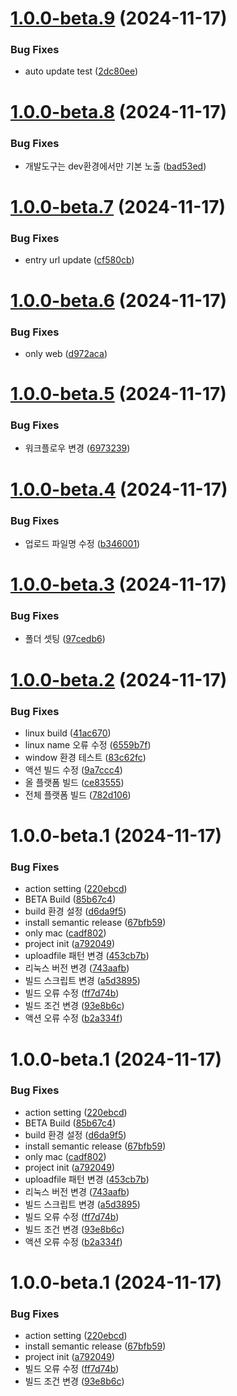 # [1.0.0-beta.9](https://github.com/jl917/eApp/compare/v1.0.0-beta.8...v1.0.0-beta.9) (2024-11-17)


### Bug Fixes

* auto update test ([2dc80ee](https://github.com/jl917/eApp/commit/2dc80ee6ccca1374a3c098c37310a8b89f249b5c))

# [1.0.0-beta.8](https://github.com/jl917/eApp/compare/v1.0.0-beta.7...v1.0.0-beta.8) (2024-11-17)


### Bug Fixes

* 개발도구는 dev환경에서만 기본 노출 ([bad53ed](https://github.com/jl917/eApp/commit/bad53ed4c075d7327e6068c19111ad7bf4f5741a))

# [1.0.0-beta.7](https://github.com/jl917/eApp/compare/v1.0.0-beta.6...v1.0.0-beta.7) (2024-11-17)


### Bug Fixes

* entry url update ([cf580cb](https://github.com/jl917/eApp/commit/cf580cbd9107d4b75997adf41196fcdde2afbc6d))

# [1.0.0-beta.6](https://github.com/jl917/eApp/compare/v1.0.0-beta.5...v1.0.0-beta.6) (2024-11-17)


### Bug Fixes

* only web ([d972aca](https://github.com/jl917/eApp/commit/d972aca273be90923675e3365ad1ab70f94fa734))

# [1.0.0-beta.5](https://github.com/jl917/eApp/compare/v1.0.0-beta.4...v1.0.0-beta.5) (2024-11-17)


### Bug Fixes

* 워크플로우 변경 ([6973239](https://github.com/jl917/eApp/commit/6973239d58d99e73f49069369061cb2dc9685ec8))

# [1.0.0-beta.4](https://github.com/jl917/eApp/compare/v1.0.0-beta.3...v1.0.0-beta.4) (2024-11-17)


### Bug Fixes

* 업로드 파일명 수정 ([b346001](https://github.com/jl917/eApp/commit/b34600159350ad48bdecb4cd3d3b0e1166b2b0ad))

# [1.0.0-beta.3](https://github.com/jl917/eApp/compare/v1.0.0-beta.2...v1.0.0-beta.3) (2024-11-17)


### Bug Fixes

* 폴더 셋팅 ([97cedb6](https://github.com/jl917/eApp/commit/97cedb6b5fe42f4dd0825a6e755dfa25aac0176d))

# [1.0.0-beta.2](https://github.com/jl917/eApp/compare/v1.0.0-beta.1...v1.0.0-beta.2) (2024-11-17)


### Bug Fixes

* linux build ([41ac670](https://github.com/jl917/eApp/commit/41ac6705570c265e196c0509657e8ff9f2736aea))
* linux name 오류 수정 ([6559b7f](https://github.com/jl917/eApp/commit/6559b7fe2ee423bc2035383a3d952e9e3e12677f))
* window 환경 테스트 ([83c62fc](https://github.com/jl917/eApp/commit/83c62fcc970ca2e884865f74447d3a4dd80193db))
* 액션 빌드 수정 ([9a7ccc4](https://github.com/jl917/eApp/commit/9a7ccc4d78919c96e58a474f14a18b1fb5def063))
* 올 플랫폼 빌드 ([ce83555](https://github.com/jl917/eApp/commit/ce83555a02882f14840455ebec6cbc8118e1ec94))
* 전체 플랫폼 빌드 ([782d106](https://github.com/jl917/eApp/commit/782d106739934c59b184e78fbc9c83a0324e678f))

# 1.0.0-beta.1 (2024-11-17)


### Bug Fixes

* action setting ([220ebcd](https://github.com/jl917/eApp/commit/220ebcdd7a9f16e7d2e10b4f8b63c7729e0a17cb))
* BETA Build ([85b67c4](https://github.com/jl917/eApp/commit/85b67c41fe14c6854ccc25bf5f98eb59cb7fc69e))
* build 환경 설정 ([d6da9f5](https://github.com/jl917/eApp/commit/d6da9f50c6d56da3c30eb06373a6933bc7cf60fe))
* install semantic release ([67bfb59](https://github.com/jl917/eApp/commit/67bfb59c623d38eff90fe62f53ace85da8a9bf8f))
* only mac ([cadf802](https://github.com/jl917/eApp/commit/cadf80264ea52522da21288d212b1d8200384139))
* project init ([a792049](https://github.com/jl917/eApp/commit/a792049db2d13517986aad14618fa3cd6d03983e))
* uploadfile 패턴 변경 ([453cb7b](https://github.com/jl917/eApp/commit/453cb7b1e408b251bfd97bd2282092dd19b2a609))
* 리눅스 버전 변경 ([743aafb](https://github.com/jl917/eApp/commit/743aafb4537e5854b4244cc5f054bb9d01a103ab))
* 빌드 스크립트 변경 ([a5d3895](https://github.com/jl917/eApp/commit/a5d3895163d9c5ff6da75999443804a9c5954a26))
* 빌드 오류 수정 ([ff7d74b](https://github.com/jl917/eApp/commit/ff7d74be8428ec85d63bfb537c470ec82c11601d))
* 빌드 조건 변경 ([93e8b6c](https://github.com/jl917/eApp/commit/93e8b6c40bbeb1d857deffe26f29792e45841b3c))
* 액션 오류 수정 ([b2a334f](https://github.com/jl917/eApp/commit/b2a334f9943f43e420c9852c639daf5dccdbd7c2))

# 1.0.0-beta.1 (2024-11-17)


### Bug Fixes

* action setting ([220ebcd](https://github.com/jl917/eApp/commit/220ebcdd7a9f16e7d2e10b4f8b63c7729e0a17cb))
* BETA Build ([85b67c4](https://github.com/jl917/eApp/commit/85b67c41fe14c6854ccc25bf5f98eb59cb7fc69e))
* build 환경 설정 ([d6da9f5](https://github.com/jl917/eApp/commit/d6da9f50c6d56da3c30eb06373a6933bc7cf60fe))
* install semantic release ([67bfb59](https://github.com/jl917/eApp/commit/67bfb59c623d38eff90fe62f53ace85da8a9bf8f))
* only mac ([cadf802](https://github.com/jl917/eApp/commit/cadf80264ea52522da21288d212b1d8200384139))
* project init ([a792049](https://github.com/jl917/eApp/commit/a792049db2d13517986aad14618fa3cd6d03983e))
* uploadfile 패턴 변경 ([453cb7b](https://github.com/jl917/eApp/commit/453cb7b1e408b251bfd97bd2282092dd19b2a609))
* 리눅스 버전 변경 ([743aafb](https://github.com/jl917/eApp/commit/743aafb4537e5854b4244cc5f054bb9d01a103ab))
* 빌드 스크립트 변경 ([a5d3895](https://github.com/jl917/eApp/commit/a5d3895163d9c5ff6da75999443804a9c5954a26))
* 빌드 오류 수정 ([ff7d74b](https://github.com/jl917/eApp/commit/ff7d74be8428ec85d63bfb537c470ec82c11601d))
* 빌드 조건 변경 ([93e8b6c](https://github.com/jl917/eApp/commit/93e8b6c40bbeb1d857deffe26f29792e45841b3c))
* 액션 오류 수정 ([b2a334f](https://github.com/jl917/eApp/commit/b2a334f9943f43e420c9852c639daf5dccdbd7c2))

# 1.0.0-beta.1 (2024-11-17)


### Bug Fixes

* action setting ([220ebcd](https://github.com/jl917/eApp/commit/220ebcdd7a9f16e7d2e10b4f8b63c7729e0a17cb))
* install semantic release ([67bfb59](https://github.com/jl917/eApp/commit/67bfb59c623d38eff90fe62f53ace85da8a9bf8f))
* project init ([a792049](https://github.com/jl917/eApp/commit/a792049db2d13517986aad14618fa3cd6d03983e))
* 빌드 오류 수정 ([ff7d74b](https://github.com/jl917/eApp/commit/ff7d74be8428ec85d63bfb537c470ec82c11601d))
* 빌드 조건 변경 ([93e8b6c](https://github.com/jl917/eApp/commit/93e8b6c40bbeb1d857deffe26f29792e45841b3c))

